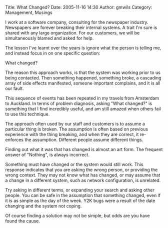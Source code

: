Title: What Changed?
Date: 2005-11-16 14:30
Author: gmwils
Category: Management, Musings

I work at a software company, consulting for the newspaper industry.
Newspapers are forever breaking their internal systems. A trait I'm sure
is shared with any large organization. For our customers, we will be
simultaneously blamed and asked for help.

The lesson I've learnt over the years is ignore what the person is
telling me, and instead focus in on one specific question:

What changed?

The reason this approach works, is that the system was working prior to
us being contacted. Then something happened, something broke, a
cascading array of side effects manifested, someone important complains,
and it is all our fault.

This sequence of events has been repeated in my travels from Amsterdam
to Auckland. In terms of problem diagnosis, asking "What changed?" is
something that I find incredibly useful, and am still amazed when others
fail to use this technique.

The approach often used by our staff and customers is to assume a
particular thing is broken. The assumption is often based on previous
experience with the thing breaking, and when they are correct, it
re-enforces the assumption. Different people assume different things.

Finding out what it was that has changed is almost an art form. The
frequent answer of "Nothing", is always incorrect.

Something must have changed or the system would still work. This
response indicates that you are asking the wrong person, or providing
the wrong context. They may not know what has changed, or may assume
that a change in a different system, such as network configuration, is
unrelated.

Try asking in different terms, or expanding your search and asking other
people. You can be safe in the assumption that something changed, even
if it is as simple as the day of the week. Y2K bugs were a result of the
date changing and the system not coping.

Of course finding a solution may not be simple, but odds are you have
found the cause.

